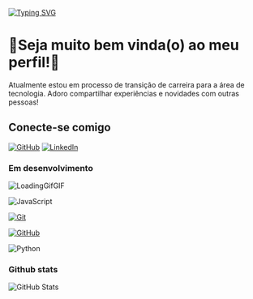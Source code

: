 
[![Typing SVG](https://readme-typing-svg.demolab.com?font=Fira+Code&weight=900&size=30&pause=1000&color=4AF7D8&random=false&width=435&lines=Aixa+Navarro)](https://git.io/typing-svg)



# 🚀Seja muito bem vinda(o) ao meu perfil!👋

Atualmente estou em processo de transição de carreira para a área de tecnologia. 
Adoro compartilhar experiências e novidades com outras pessoas!
## Conecte-se comigo 
[![GitHub](https://img.shields.io/badge/GitHub-000?style=for-the-badge&logo=github&logoColor=E94D5F)](https://github.com/AixaNavarro)
[![LinkedIn](https://img.shields.io/badge/-LinkedIn-FFF?style=for-the-badge&logo=linkedin&logoColor=30A3DC)](https://www.linkedin.com/in/aixanavarrog/) 


### Em desenvolvimento
![LoadingGifGIF](https://github.com/digitalinnovationone/dio-lab-open-source/assets/123226012/5e625d4c-f5e7-4d33-bfa5-5bc8aee88f7d)

![JavaScript](https://img.shields.io/badge/JavaScript-000?style=for-the-badge&logo=javascript&logoColor=30A3DC)

[![Git](https://img.shields.io/badge/Git-000?style=for-the-badge&logo=git&logoColor=E94D5F)](https://git-scm.com/doc)

[![GitHub](https://img.shields.io/badge/GitHub-000?style=for-the-badge&logo=github&logoColor=30A3DC)](https://docs.github.com/)

![Python](https://img.shields.io/badge/python-000?style=for-the-badge&logo=python&logoColor=ffdd54)


### Github stats

![GitHub Stats](https://github-readme-stats.vercel.app/api?username=AixaNavarro&theme=transparent&bg_color=000&border_color=30A3DC&show_icons=true&icon_color=30A3DC&title_color=E94D5F&text_color=FFF)


